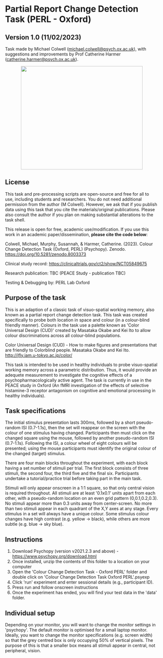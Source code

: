 # Partial Report Change Detection Task (PERL - Oxford)

## Version 1.0 (11/02/2023)

Task made by Michael Colwell (michael.colwell@psych.ox.ac.uk), with suggestions and improvements by Prof Catherine Harmer (catherine.harmer@psych.ox.ac.uk).

<p align="center">
<img src="https://media1.giphy.com/media/v1.Y2lkPTc5MGI3NjExZWM0MTI0YjE0MmYwNWNiM2I0YTA1ZmRlMjk5MjlhMGM5NTBkNTg1ZiZlcD12MV9pbnRlcm5hbF9naWZzX2dpZklkJmN0PWc/juXBiZHQOUFpK2tEah/giphy.gif" width="400" height="340" />
</p>

## License
This task and pre-processing scripts are open-source and free for all to use, including students and researchers. You do not need 
additional permission from the author (M Colwell). However, we ask that if you publish data using this task that you cite 
the materials/original publications. Please also consult the author if you plan on making substantial alterations to the task shell.

This release is open for free, academic use/modification. If you use this work in an academic paper/dissemination, **please cite the code below**:

Colwell, Michael, Murphy, Susannah, & Harmer, Catherine. (2023). Colour Change Detection Task (Oxford, PERL) (Psychopy). Zenodo. https://doi.org/10.5281/zenodo.8003373

Clinical study record: https://clinicaltrials.gov/ct2/show/NCT05849675

Research publication: TBC (PEACE Study - publication TBC)

Testing & Debugging by: PERL Lab Oxford

## Purpose of the task
This is an adaption of a classic task of visuo-spatial working memory, also known as a partial report change detection task. This task 
was created specifically to probe both location in space and colour (in a colour-blind friendly manner). Colours in the task
use a palette known as 'Color Universal Design (CUD)' created by Masataka Okabe and Kei Ito to allow colour discriminations across all
colour-blind populations. 

Color Universal Design (CUD) - How to make figures and presentations that are friendly to Colorblind people. Masataka Okabe and Kei Ito.
http://jfly.iam.u-tokyo.ac.jp/color/

This task is intended to be used in healthy individuals to probe visuo-spatial working memory across a parametric distribution. Thus, it would
provide an adequete measurement to investigate the cognitive effects of a psychopharmacologically active agent. The task is currently in use
in the PEACE study in Oxford (An fMRI investigation of the effects of selective histamine-3 receptor antagonism on cognitive and emotional processing in healthy individuals).

## Task specifications

The initial stimulus presentation lasts 300ms, followed by a short pseudo-random ISI (0.7-1.1s), then the set will reappear on the screen with
the colour of one stimulus having changed. Participants then must click on the changed square using the mouse, followed by another pseudo-random 
ISI (0.7-1.1s). Following the ISI, a colour wheel of eight colours will be presented; using the mouse participants must identify the original colour of the
changed (target) stimulus.

There are four main blocks throughout the experiment, with each block having a set number of stimuli per trial. The first block consists of three stimuli, the second
four, the third five and the final six. Participants undertake a tutorial/practice trial before taking part in the main task.

Stimuli will only appear onscreen in a 1:1 square, so that only central vision is required throughout. All stimuli are at least '0.1x0.1' units apart from each other,
with a pseudo-random location on an even grid pattern (0,0.1,0.2,0.3). No stimuli appear more than 0.3 units away from center-screen. No more than two stimuli appear
in each quadrant of the X,Y axes at any stage. Every stimulus in a set will always have a unique colour. Some stimulus colour changes have high contrast (e.g. yellow -> black),
while others are more subtle (e.g. blue -> sky blue). 

## Instructions

1. Download Psychopy (version v2021.2.3 and above) - https://www.psychopy.org/download.html
2. Once installed, unzip the contents of this folder to a location on your computer
3. Open the 'Colour Change Detection Task - Oxford PERL' folder and double click on 'Colour Change Detection Task Oxford PERL'.psyexp
5. Click 'run' experiment and enter sessional details (e.g., participant ID).
6. Press run and follow onscreen instructions
7. Once the experiment has ended, you will find your test data in the 'data' folder.

## Individual setup

Depending on your monitor, you will want to change the monitor settings in 'psychopy'. The default monitor is optimised for a small laptop monitor. 
Ideally, you want to change the monitor specifications (e.g. screen width) so that the grey centred box is only occupying 50% of vertical pixels. The purpose of this
is that a smaller box means all stimuli appear in central, not peripheral, vision.
